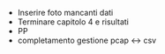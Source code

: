 - Inserire foto mancanti dati
- Terminare capitolo 4 e risultati
- PP
- completamento gestione pcap <-> csv
